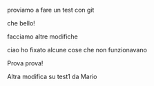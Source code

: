 proviamo a fare un test con git

che bello!

facciamo altre modifiche

ciao ho fixato alcune cose che non funzionavano

Prova prova!

Altra modifica su test1 da Mario
